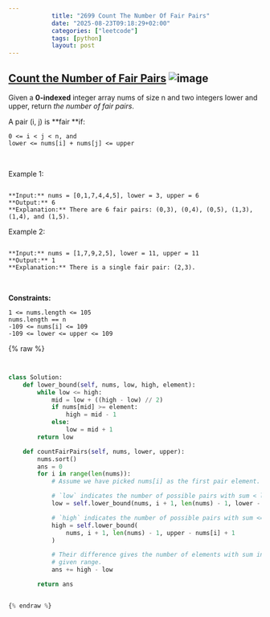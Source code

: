 ```yaml
---
            title: "2699 Count The Number Of Fair Pairs"
            date: "2025-08-23T09:18:29+02:00"
            categories: ["leetcode"]
            tags: [python]
            layout: post
---
```

            
## [Count the Number of Fair Pairs](https://leetcode.com/problems/count-the-number-of-fair-pairs) ![image](https://img.shields.io/badge/Difficulty-Medium-orange)

Given a **0-indexed** integer array nums of size n and two integers lower and upper, return *the number of fair pairs*.

A pair (i, j) is **fair **if:

	0 <= i < j < n, and
	lower <= nums[i] + nums[j] <= upper

 

Example 1:

```

**Input:** nums = [0,1,7,4,4,5], lower = 3, upper = 6
**Output:** 6
**Explanation:** There are 6 fair pairs: (0,3), (0,4), (0,5), (1,3), (1,4), and (1,5).

```

Example 2:

```

**Input:** nums = [1,7,9,2,5], lower = 11, upper = 11
**Output:** 1
**Explanation:** There is a single fair pair: (2,3).

```

 

**Constraints:**

	1 <= nums.length <= 105
	nums.length == n
	-109 <= nums[i] <= 109
	-109 <= lower <= upper <= 109

{% raw %}


```python


class Solution:
    def lower_bound(self, nums, low, high, element):
        while low <= high:
            mid = low + ((high - low) // 2)
            if nums[mid] >= element:
                high = mid - 1
            else:
                low = mid + 1
        return low

    def countFairPairs(self, nums, lower, upper):
        nums.sort()
        ans = 0
        for i in range(len(nums)):
            # Assume we have picked nums[i] as the first pair element.

            # `low` indicates the number of possible pairs with sum < lower.
            low = self.lower_bound(nums, i + 1, len(nums) - 1, lower - nums[i])

            # `high` indicates the number of possible pairs with sum <= upper.
            high = self.lower_bound(
                nums, i + 1, len(nums) - 1, upper - nums[i] + 1
            )

            # Their difference gives the number of elements with sum in the
            # given range.
            ans += high - low

        return ans


{% endraw %}
```
